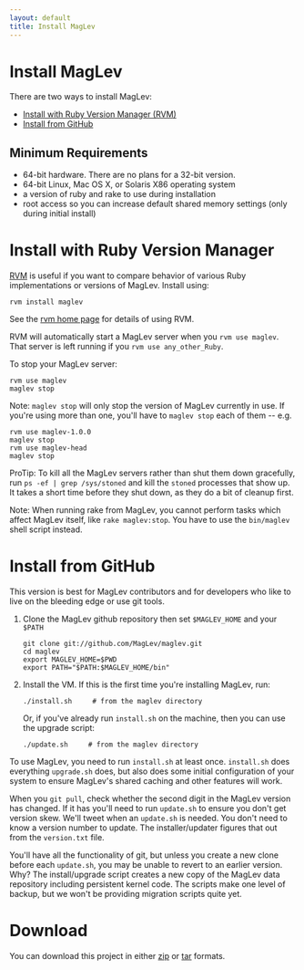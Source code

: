 ```yaml
---
layout: default
title: Install MagLev
---
```

# Install MagLev

There are two ways to install MagLev:
* [Install with Ruby Version Manager (RVM)](#install_with_ruby_version_manager)
* [Install from GitHub](#install_from_github)

## Minimum Requirements

* 64-bit hardware. There are no plans for a 32-bit version.
* 64-bit Linux, Mac OS X, or Solaris X86 operating system
* a version of ruby and rake to use during installation
* root access so you can increase default shared memory settings (only during initial install)

# Install with Ruby Version Manager

[RVM](http://rvm.beginrescueend.com) is useful if you want to compare
behavior of various Ruby implementations or versions of MagLev.  Install
using:

    rvm install maglev

See the [rvm home page](http://rvm.beginrescueend.com) for details of using
RVM.

RVM will automatically start a MagLev server when you `rvm use
maglev`.  That server is left running if you `rvm use any_other_Ruby`.

To stop your MagLev server:

    rvm use maglev
    maglev stop

Note: `maglev stop` will only stop the version of MagLev currently in use.
If you're using more than one, you'll have to `maglev stop` each of them -- e.g.

    rvm use maglev-1.0.0
    maglev stop
    rvm use maglev-head
    maglev stop

ProTip: To kill all the MagLev servers rather than shut them down gracefully, run
`ps -ef | grep /sys/stoned` and kill the `stoned` processes that show up.
It takes a short time before they shut down, as they do a bit of cleanup first.

Note: When running rake from MagLev, you cannot perform tasks which
affect MagLev itself, like `rake maglev:stop`. You have to use the
`bin/maglev` shell script instead.

# Install from GitHub

This version is best for MagLev contributors and for developers who like to
live on the bleeding edge or use git tools.

1. Clone the MagLev github repository then set `$MAGLEV_HOME` and your `$PATH`

       git clone git://github.com/MagLev/maglev.git
       cd maglev
       export MAGLEV_HOME=$PWD
       export PATH="$PATH:$MAGLEV_HOME/bin"
       
1. Install the VM.  If this is the first time you're installing MagLev,
   run:

       ./install.sh     # from the maglev directory

   Or, if you've already run `install.sh` on the machine, then you can use
   the upgrade script:

       ./update.sh     # from the maglev directory

To use MagLev, you need to run `install.sh` at least once.  `install.sh`
does everything `upgrade.sh` does, but also does some initial configuration
of your system to ensure MagLev's shared caching and other features will
work.

When you `git pull`, check whether the second digit in the MagLev
version has changed. If it has you'll need to run `update.sh` to
ensure you don't get version skew.  We'll tweet when an `update.sh`
is needed.  You don't need to know a version number to update. The
installer/updater figures that out from the `version.txt` file.

You'll have all the functionality of git, but unless you create a new
clone before each `update.sh`, you may be unable to revert to an earlier
version.  Why? The install/upgrade script creates a new copy of the MagLev
data repository including persistent kernel code. The scripts make one
level of backup, but we won't be providing migration scripts quite yet.


# Download

You can download this project in either
[zip](http://github.com/MagLev/maglev/zipball/master) or
[tar](http://github.com/MagLev/maglev/tarball/master) formats.
